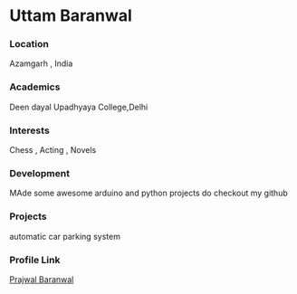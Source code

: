 # Uttam Baranwal 

### Location

Azamgarh , India

### Academics

Deen dayal Upadhyaya College,Delhi

### Interests

Chess , Acting , Novels 

### Development

MAde some awesome arduino and python projects do checkout my github 

### Projects
automatic car parking system 
### Profile Link

[Prajwal Baranwal](https://github.com/Prajwal-Baranwal)
